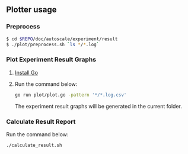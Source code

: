 ## Plotter usage

### Preprocess

```bash
$ cd $REPO/doc/autoscale/experiment/result
$ ./plot/preprocess.sh `ls */*.log`
```

### Plot Experiment Result Graphs

1. [Install Go](https://golang.org/doc/install)

1. Run the command below:
   ```bash
   go run plot/plot.go -pattern '*/*.log.csv'
   ```

   The experiment result graphs will be generated in the current folder.

### Calculate Result Report

Run the command below:
```bash
./calculate_result.sh
```
